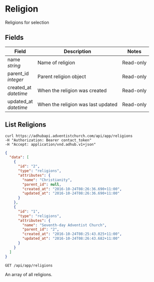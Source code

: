 # Religion

Religions for selection

## Fields

Field | Description | Notes
----- | ----------- | -----
name<br> *string* | Name of religion | Read-only
parent_id<br>*integer* | Parent religion object | Read-only
created_at<br> *datetime* | When the religion was created | Read-only
updated_at<br> *datetime* | When the religion was last updated | Read-only

## List Religions
```shell
curl https://adhubapi.adventistchurch.com/api/app/religions
-H "Authorization: Bearer contact_token"
-H "Accept: application/vnd.adhub.v1+json"
```
```json
{
  "data": [
    {
      "id": "2",
      "type": "religions",
      "attributes": {
        "name": "Christianity",
        "parent_id": null,
        "created_at": "2016-10-24T08:26:36.690+11:00",
        "updated_at": "2016-10-24T08:26:36.690+11:00"
      }
    },
    {
      "id": "1",
      "type": "religions",
      "attributes": {
        "name": "Seventh-day Adventist Church",
        "parent_id": "2",
        "created_at": "2016-10-24T08:25:43.025+11:00",
        "updated_at": "2016-10-24T08:26:43.682+11:00"
      }
    }
  ]
}
```

`GET /api/app/religions`

An array of all religions.